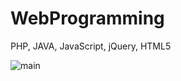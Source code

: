 # WebProgramming
PHP, JAVA, JavaScript, jQuery, HTML5

![main](https://user-images.githubusercontent.com/44318904/52107065-4e962e80-2638-11e9-8f33-1d56f9da4875.png)
